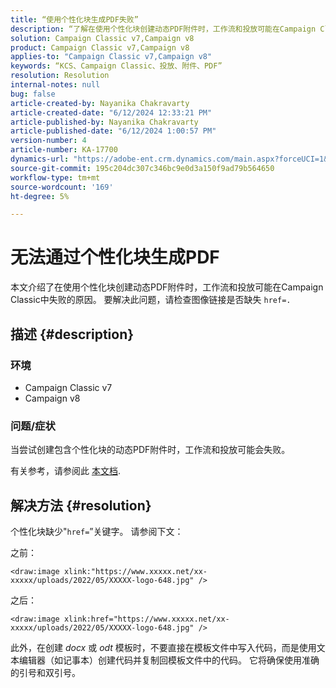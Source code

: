 ```yaml
---
title: “使用个性化块生成PDF失败”
description: “了解在使用个性化块创建动态PDF附件时，工作流和投放可能在Campaign Classic中失败的原因。”
solution: Campaign Classic v7,Campaign v8
product: Campaign Classic v7,Campaign v8
applies-to: "Campaign Classic v7,Campaign v8"
keywords: “KCS、Campaign Classic、投放、附件、PDF”
resolution: Resolution
internal-notes: null
bug: false
article-created-by: Nayanika Chakravarty
article-created-date: "6/12/2024 12:33:21 PM"
article-published-by: Nayanika Chakravarty
article-published-date: "6/12/2024 1:00:57 PM"
version-number: 4
article-number: KA-17700
dynamics-url: "https://adobe-ent.crm.dynamics.com/main.aspx?forceUCI=1&pagetype=entityrecord&etn=knowledgearticle&id=0328b4ee-b728-ef11-840b-6045bd0065b6"
source-git-commit: 195c204dc307c346bc9e0d3a150f9ad79b564650
workflow-type: tm+mt
source-wordcount: '169'
ht-degree: 5%

---
```


# 无法通过个性化块生成PDF


本文介绍了在使用个性化块创建动态PDF附件时，工作流和投放可能在Campaign Classic中失败的原因。 要解决此问题，请检查图像链接是否缺失 `href=.`

## 描述 {#description}


### <b>环境</b>

- Campaign Classic v7
- Campaign v8


### <b>问题/症状</b>

当尝试创建包含个性化块的动态PDF附件时，工作流和投放可能会失败。

有关参考，请参阅此 [本文档](https://experienceleague.adobe.com/docs/campaign-classic/using/sending-messages/personalizing-deliveries/generating-personalized-pdf-documents.html?lang=en).


## 解决方法 {#resolution}


个性化块缺少&quot;`href=`”关键字。 请参阅下文：

之前：

`<draw:image xlink:"https://www.xxxxx.net/xx-xxxxx/uploads/2022/05/XXXXX-logo-648.jpg" />`

之后：

`<draw:image xlink:href="https://www.xxxxx.net/xx-xxxxx/uploads/2022/05/XXXXX-logo-648.jpg" />`

此外，在创建 *docx* 或 *odt* 模板时，不要直接在模板文件中写入代码，而是使用文本编辑器（如记事本）创建代码并复制回模板文件中的代码。 它将确保使用准确的引号和双引号。
